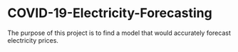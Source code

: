 # COVID-19-Electricity-Forecasting
The purpose of this project is to find a model that would accurately forecast electricity prices.
